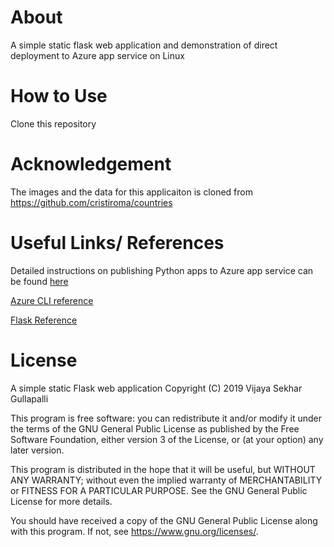 # About
A simple static flask web application and demonstration of direct deployment to Azure app service on Linux

# How to Use
Clone this repository

# Acknowledgement
The images and the data for this applicaiton is cloned from
https://github.com/cristiroma/countries

# Useful Links/ References
Detailed instructions on publishing Python apps to Azure app service can be found [here](https://docs.microsoft.com/en-us/visualstudio/python/publishing-python-web-applications-to-azure-from-visual-studio?view=vs-2017)

[Azure CLI reference](https://docs.microsoft.com/en-us/cli/azure/reference-index?view=azure-cli-latest)

[Flask Reference](https://blog.miguelgrinberg.com/post/the-flask-mega-tutorial-part-i-hello-world)

# License

A simple static Flask web application
Copyright (C) 2019  Vijaya Sekhar Gullapalli

This program is free software: you can redistribute it and/or modify
it under the terms of the GNU General Public License as published by
the Free Software Foundation, either version 3 of the License, or
(at your option) any later version.

This program is distributed in the hope that it will be useful,
but WITHOUT ANY WARRANTY; without even the implied warranty of
MERCHANTABILITY or FITNESS FOR A PARTICULAR PURPOSE.  See the
GNU General Public License for more details.

You should have received a copy of the GNU General Public License
along with this program.  If not, see <https://www.gnu.org/licenses/>.